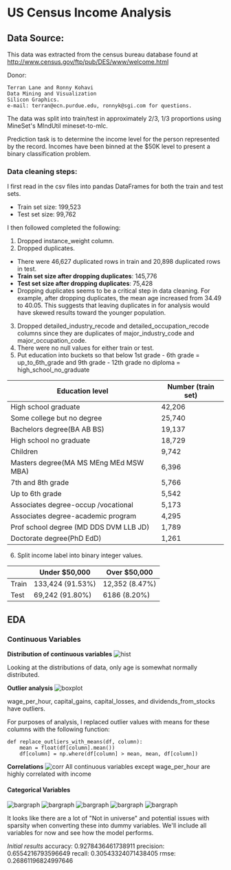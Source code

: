 # US Census Income Analysis

## Data Source:
This data was extracted from the census bureau database found at http://www.census.gov/ftp/pub/DES/www/welcome.html

Donor:
```
Terran Lane and Ronny Kohavi
Data Mining and Visualization
Silicon Graphics.
e-mail: terran@ecn.purdue.edu, ronnyk@sgi.com for questions.
```
The data was split into train/test in approximately 2/3, 1/3 proportions using MineSet's MIndUtil mineset-to-mlc.

Prediction task is to determine the income level for the person represented by the record. Incomes have been binned at the $50K level to present a binary classification problem.


### Data cleaning steps:
I first read in the csv files into pandas DataFrames for both the train and test sets.

- Train set size: 199,523
- Test set size: 99,762

I then followed completed the following:
1. Dropped instance_weight column.
2. Dropped duplicates.
  - There were 46,627 duplicated rows in train and 20,898 duplicated rows in test.
  - **Train set size after dropping duplicates**: 145,776
  - **Test set size after dropping duplicates**: 75,428
  - Dropping duplicates seems to be a critical step in data cleaning. For example, after dropping duplicates, the mean age increased from 34.49 to 40.05. This suggests that leaving duplicates in for analysis would have skewed results toward the younger population.
3. Dropped detailed_industry_recode and detailed_occupation_recode columns since they are duplicates of major_industry_code and major_occupation_code.
4. There were no null values for either train or test.
5. Put education into buckets so that below 1st grade - 6th grade = up_to_6th_grade and 9th grade - 12th grade no diploma = high_school_no_graduate

| Education level  | Number (train set)  |
| --------------- | ------------- |
|High school graduate                 |     42,206|
| Some college but no degree           |     25,740|
| Bachelors degree(BA AB BS)            |    19,137|
| High school no graduate                 |   18,729|
|Children                                 |  9,742|
| Masters degree(MA MS MEng MEd MSW MBA)   |  6,396|
| 7th and 8th grade                         | 5,766|
| Up to 6th grade                      |       5,542|
| Associates degree-occup /vocational  |      5,173|
| Associates degree-academic program    |     4,295|
| Prof school degree (MD DDS DVM LLB JD) |    1,789|
| Doctorate degree(PhD EdD)               |   1,261|

6. Split income label into binary integer values.

|         | Under $50,000   | Over $50,000  |
| ------- | --------------- | ------------- |
| Train   | 133,424 (91.53%)| 12,352 (8.47%)|
| Test    | 69,242 (91.80%) | 6186 (8.20%)  |




## EDA

### Continuous Variables

**Distribution of continuous variables**
![hist](imgs/hist.png)

Looking at the distributions of data, only age is somewhat normally distributed.

**Outlier analysis**
![boxplot](imgs/boxplot.png)

wage_per_hour, capital_gains, capital_losses, and dividends_from_stocks have outliers.

For purposes of analysis, I replaced outlier values with means for these columns with the following function:
```
def replace_outliers_with_means(df, column):
    mean = float(df[column].mean())
    df[column] = np.where(df[column] > mean, mean, df[column])
```

**Correlations**
![corr](imgs/heatmap.png)
All continuous variables except wage_per_hour are highly correlated with income



#### Categorical Variables
![bargraph](imgs/bargraph1.png)
![bargraph](imgs/bargraph2.png)
![bargraph](imgs/bargraph3.png)
![bargraph](imgs/bargraph4.png)
![bargraph](imgs/bargraph5.png)

It looks like there are a lot of "Not in universe" and potential issues with sparsity when converting these into dummy variables. We'll include all variables for now and see how the model performs.

*Initial results*
accuracy: 0.9278436461738911
precision: 0.6554216793596649
recall: 0.30543324071438405
rmse: 0.26861196824997646
